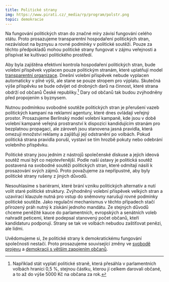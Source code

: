```yaml
---
title: Politické strany
img: https://www.pirati.cz/_media/rp/program/polstr.png
topic: demokracie
---
```


Na fungování politických stran do značné míry závisí fungování celého státu. Proto prosazujeme transparentní hospodaření politických stran, nezávislost na byznysu a rovné podmínky v politické soutěži. Pouze za těchto předpokladů mohou politické strany fungovat v zájmu veřejnosti a přispívat ke kultivaci politického prostředí.

Aby byla zajištěna efektivní kontrola hospodaření politických stran, bude volební příspěvek vyplacen pouze politickým stranám, které uplatňují model [transparentní organizace][transparence]. Dnešní volební příspěvek nebude vyplacen automaticky v plné výši, ale stane se pouze stropem pro výplatu. Skutečná výše příspěvku se bude odvíjet od drobných darů na činnost, které strana obdrží od občanů České republiky.[^fn-1] Dary od občanů tak budou zvýhodněny před propojením s byznysem.

Nutnou podmínkou svobodné soutěže politických stran je přerušení vazeb politických kampaní na reklamní agentury, které dnes ovládají veřejný prostor. Prosazujeme Berlínský model volební kampaně, kde jsou v době volební kampaně veřejná prostranství k dispozici kandidujícím stranám pro bezplatnou propagaci, ale zároveň jsou stanovena jasná pravidla, která omezují množství reklamy a zajišťují její odstranění po volbách. Pokud politická strana pravidla poruší, vystaví se tím hrozbě pokuty nebo odebrání volebního příspěvku.

Politické strany jsou jedním z nástrojů společenské diskuse a jejich ideová soutěž musí být co nejotevřenější. Podle naší ústavy je politická soutěž postavená na svobodné soutěži politických stran, které odmítají násilí k prosazování svých zájmů. Proto považujeme za nepřípustné, aby byly politické strany rušeny z jiných důvodů.

Nesouhlasíme s bariérami, které brání vzniku politických alternativ a nutí volit staré politické struktury. Zvýhodněný volební příspěvek velkých stran a uzavírací klauzule nutná pro vstup do sněmovny narušují rovné podmínky politické soutěže. Jako regulační mechanismus v těchto případech stačí přirozený práh nutný k získání jednoho mandátu. Ze stejných důvodů chceme peněžité kauce do parlamentních, evropských a senátních voleb nahradit peticemi, které podepsal stanovený počet občanů, kteří kandidaturu podporují. Strany se tak ve volbách nebudou zaštiťovat penězi, ale lidmi.

Uvědomujeme si, že politické strany k demokratickému fungování společnosti nestačí. Proto prosazujeme související změny ve [svobodě projevu][svoboda-projevu] a [demokracii s větším zapojením občanů][prima-demokracie].

[^fn-1]: Například stát vyplatí politické straně, která přesáhla v parlamentních volbách hranici 0,5 %, stejnou částku, kterou jí celkem darovali občané, a to až do výše 5000 Kč na občana za rok.

[transparence]:(https://www.pirati.cz/program/transparence)
[svoboda-projevu]:(https://www.pirati.cz/program/svoboda_projevu)
[prima-demokracie]:(https://www.pirati.cz/program/prima_demokracie)
